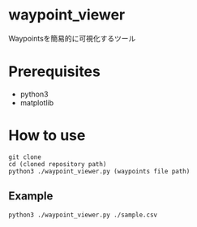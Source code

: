 # waypoint_viewer
Waypointsを簡易的に可視化するツール

# Prerequisites
- python3
- matplotlib

# How to use
```
git clone
cd (cloned repository path)
python3 ./waypoint_viewer.py (waypoints file path)
```
## Example
```
python3 ./waypoint_viewer.py ./sample.csv
```
